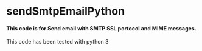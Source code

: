 # sendSmtpEmailPython

#### This code is for Send email with SMTP SSL portocol and MIME messages.

This code has been tested with python 3
